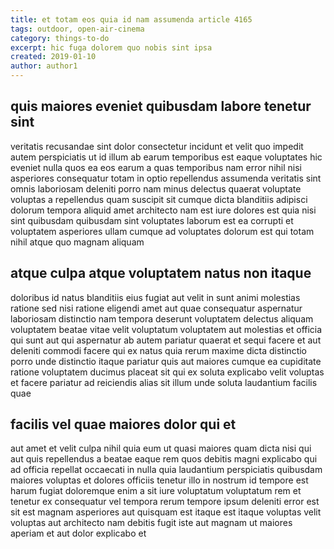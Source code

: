 ```yaml
---
title: et totam eos quia id nam assumenda article 4165
tags: outdoor, open-air-cinema
category: things-to-do
excerpt: hic fuga dolorem quo nobis sint ipsa
created: 2019-01-10
author: author1
---
```


## quis maiores eveniet quibusdam labore tenetur sint

veritatis recusandae sint dolor consectetur incidunt et velit quo impedit autem perspiciatis ut id illum ab earum temporibus est eaque voluptates hic eveniet nulla quos ea eos earum a quas temporibus nam error nihil nisi asperiores consequatur totam in optio repellendus assumenda veritatis sint omnis laboriosam deleniti porro nam minus delectus quaerat voluptate voluptas a repellendus quam suscipit sit cumque dicta blanditiis adipisci dolorum tempora aliquid amet architecto nam est iure dolores est quia nisi sint quibusdam quibusdam sint voluptates laborum est ea corrupti et voluptatem asperiores ullam cumque ad voluptates dolorum est qui totam nihil atque quo magnam aliquam

## atque culpa atque voluptatem natus non itaque

doloribus id natus blanditiis eius fugiat aut velit in sunt animi molestias ratione sed nisi ratione eligendi amet aut quae consequatur aspernatur laboriosam distinctio nam tempora deserunt voluptatem delectus aliquam voluptatem beatae vitae velit voluptatum voluptatem aut molestias et officia qui sunt aut qui aspernatur ab autem pariatur quaerat et sequi facere et aut deleniti commodi facere qui ex natus quia rerum maxime dicta distinctio porro unde distinctio itaque pariatur quis aut maiores cumque ea cupiditate ratione voluptatem ducimus placeat sit qui ex soluta explicabo velit voluptas et facere pariatur ad reiciendis alias sit illum unde soluta laudantium facilis quae

## facilis vel quae maiores dolor qui et

aut amet et velit culpa nihil quia eum ut quasi maiores quam dicta nisi qui aut quis repellendus a beatae eaque rem quos debitis magni explicabo qui ad officia repellat occaecati in nulla quia laudantium perspiciatis quibusdam maiores voluptas et dolores officiis tenetur illo in nostrum id tempore est harum fugiat doloremque enim a sit iure voluptatum voluptatum rem et tenetur ex consequatur vel tempora rerum tempore ipsum deleniti error est sit est magnam asperiores aut quisquam est itaque est itaque voluptas velit voluptas aut architecto nam debitis fugit iste aut magnam ut maiores aperiam et aut dolor explicabo et
